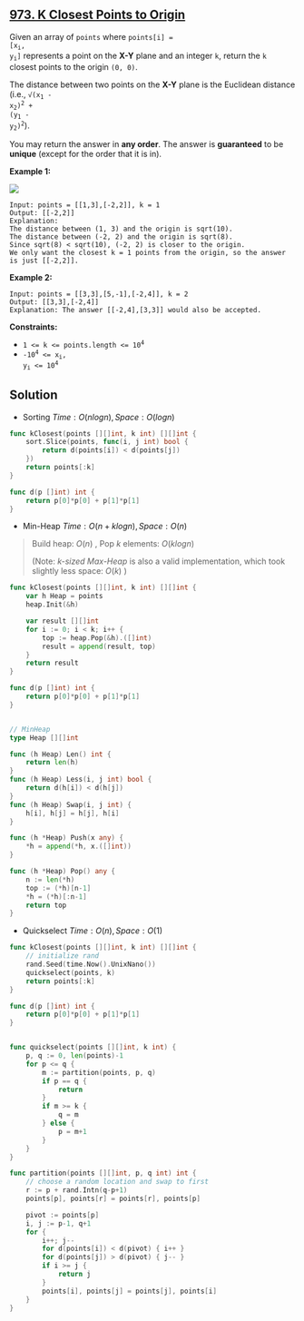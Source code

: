 ## [973. K Closest Points to Origin](https://leetcode.com/problems/k-closest-points-to-origin/)


Given an array of `points` where <code>points[i] = [x<sub style="display: inline;">i</sub>, y<sub style="display: inline;">i</sub>]</code> represents a point on the **X-Y** plane and an integer `k`, return the `k` closest points to the origin `(0, 0)`.

The distance between two points on the **X-Y** plane is the Euclidean distance (i.e., <code>√(x<sub style="display: inline;">1</sub> - x<sub style="display: inline;">2</sub>)<sup>2</sup> + (y<sub style="display: inline;">1</sub> - y<sub style="display: inline;">2</sub>)<sup>2</sup></code>).

You may return the answer in **any order**. The answer is **guaranteed** to be **unique** (except for the order that it is in).

**Example 1:**

![](https://assets.leetcode.com/uploads/2021/03/03/closestplane1.jpg)

```
Input: points = [[1,3],[-2,2]], k = 1
Output: [[-2,2]]
Explanation:
The distance between (1, 3) and the origin is sqrt(10).
The distance between (-2, 2) and the origin is sqrt(8).
Since sqrt(8) < sqrt(10), (-2, 2) is closer to the origin.
We only want the closest k = 1 points from the origin, so the answer is just [[-2,2]].
```

**Example 2:**

```
Input: points = [[3,3],[5,-1],[-2,4]], k = 2
Output: [[3,3],[-2,4]]
Explanation: The answer [[-2,4],[3,3]] would also be accepted.
```

**Constraints:**

*   <code>1 <= k <= points.length <= 10<sup>4</sup></code>
*   <code>-10<sup>4</sup> <= x<sub style="display: inline;">i</sub>, y<sub style="display: inline;">i</sub> <= 10<sup>4</sup></code>



## Solution

- Sorting	$Time: O(nlogn), Space: O(logn)$ 

```go
func kClosest(points [][]int, k int) [][]int {
    sort.Slice(points, func(i, j int) bool {
        return d(points[i]) < d(points[j])
    })
    return points[:k]
}

func d(p []int) int {
    return p[0]*p[0] + p[1]*p[1]
}
```



- Min-Heap	$Time: O(n + klogn), Space: O(n)$ 

> Build heap: $O(n)$ , Pop $k$ elements: $O(klogn)$ 
>
> (Note: *k-sized Max-Heap* is also a valid implementation, which took slightly less space: $O(k)$ )

```go
func kClosest(points [][]int, k int) [][]int {
    var h Heap = points
    heap.Init(&h)

    var result [][]int
    for i := 0; i < k; i++ {
        top := heap.Pop(&h).([]int)
        result = append(result, top)
    }
    return result
}

func d(p []int) int {
    return p[0]*p[0] + p[1]*p[1]
}


// MinHeap
type Heap [][]int

func (h Heap) Len() int {
    return len(h)
}
func (h Heap) Less(i, j int) bool {
    return d(h[i]) < d(h[j])
}
func (h Heap) Swap(i, j int) {
    h[i], h[j] = h[j], h[i]
}

func (h *Heap) Push(x any) {
    *h = append(*h, x.([]int))
}

func (h *Heap) Pop() any {
    n := len(*h)
    top := (*h)[n-1]
    *h = (*h)[:n-1]
    return top
}
```



- Quickselect	$Time: O(n), Space: O(1)$ 

```go
func kClosest(points [][]int, k int) [][]int {
    // initialize rand
    rand.Seed(time.Now().UnixNano())
    quickselect(points, k)
    return points[:k]
}

func d(p []int) int {
    return p[0]*p[0] + p[1]*p[1]
}


func quickselect(points [][]int, k int) {
    p, q := 0, len(points)-1
    for p <= q {
        m := partition(points, p, q)
        if p == q {
            return
        }
        if m >= k {
            q = m
        } else {
            p = m+1
        }
    }
}

func partition(points [][]int, p, q int) int {
    // choose a random location and swap to first
    r := p + rand.Intn(q-p+1)
    points[p], points[r] = points[r], points[p]

    pivot := points[p]
    i, j := p-1, q+1
    for {
        i++; j--
        for d(points[i]) < d(pivot) { i++ }
        for d(points[j]) > d(pivot) { j-- }
        if i >= j {
            return j
        }
        points[i], points[j] = points[j], points[i]
    }
}
```

